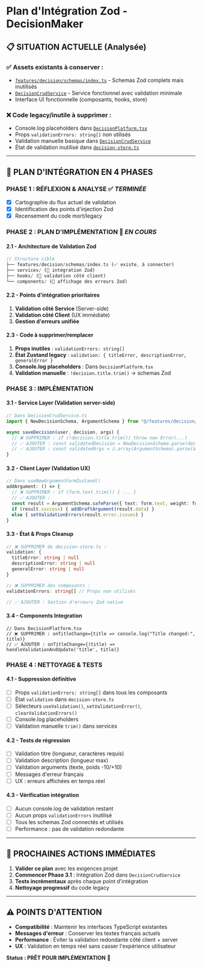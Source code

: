 # Plan d'Intégration Zod - DecisionMaker

## 📋 **SITUATION ACTUELLE (Analysée)**

### ✅ **Assets existants à conserver :**
- [`features/decision/schemas/index.ts`](features/decision/schemas/index.ts) - Schemas Zod complets mais inutilisés
- [`DecisionCrudService`](lib/services/decision-crud-service.ts) - Service fonctionnel avec validation minimale
- Interface UI fonctionnelle (composants, hooks, store)

### ❌ **Code legacy/inutile à supprimer :**
- Console.log placeholders dans [`DecisionPlatform.tsx`](features/platform/DecisionPlatform.tsx)
- Props `validationErrors: string[]` non utilisés
- Validation manuelle basique dans [`DecisionCrudService`](lib/services/decision-crud-service.ts)
- État de validation inutilisé dans [`decision-store.ts`](lib/stores/decision-store.ts)

---

## 🎯 **PLAN D'INTÉGRATION EN 4 PHASES**

### **PHASE 1 : RÉFLEXION & ANALYSE** ✅ *TERMINÉE*
- [x] Cartographie du flux actuel de validation
- [x] Identification des points d'injection Zod
- [x] Recensement du code mort/legacy

### **PHASE 2 : PLAN D'IMPLÉMENTATION** 🎯 *EN COURS*

#### **2.1 - Architecture de Validation Zod**
```typescript
// Structure cible
├── features/decision/schemas/index.ts (✅ existe, à connecter)
├── services/ (🔧 intégration Zod)
├── hooks/ (🔧 validation côté client)  
└── components/ (🔧 affichage des erreurs Zod)
```

#### **2.2 - Points d'intégration prioritaires**
1. **Validation côté Service** (Server-side)
2. **Validation côté Client** (UX immédiate) 
3. **Gestion d'erreurs unifiée**

#### **2.3 - Code à supprimer/remplacer**
1. **Props inutiles** : `validationErrors: string[]` 
2. **État Zustand legacy** : `validation: { titleError, descriptionError, generalError }`
3. **Console.log placeholders** : Dans `DecisionPlatform.tsx`
4. **Validation manuelle** : `!decision.title.trim()` → schemas Zod

### **PHASE 3 : IMPLÉMENTATION**

#### **3.1 - Service Layer (Validation server-side)**
```typescript
// Dans DecisionCrudService.ts
import { NewDecisionSchema, ArgumentSchema } from "@/features/decision/schemas"

async saveDecision(user, decision, args) {
  // ❌ SUPPRIMER : if (!decision.title.trim()) throw new Error(...)
  // ✅ AJOUTER : const validatedDecision = NewDecisionSchema.parse(decision)
  // ✅ AJOUTER : const validatedArgs = z.array(ArgumentSchema).parse(args)
}
```

#### **3.2 - Client Layer (Validation UX)**
```typescript
// Dans useNewArgumentFormZustand()
addArgument: () => {
  // ❌ SUPPRIMER : if (form.text.trim()) { ... }
  // ✅ AJOUTER : 
  const result = ArgumentSchema.safeParse({ text: form.text, weight: form.weight })
  if (result.success) { addDraftArgument(result.data) }
  else { setValidationErrors(result.error.issues) }
}
```

#### **3.3 - État & Props Cleanup**
```typescript
// ❌ SUPPRIMER de decision-store.ts :
validation: {
  titleError: string | null
  descriptionError: string | null  
  generalError: string | null
}

// ❌ SUPPRIMER des composants :
validationErrors: string[] // Props non utilisés

// ✅ AJOUTER : Gestion d'erreurs Zod native
```

#### **3.4 - Components Integration**
```tsx
// Dans DecisionPlatform.tsx
// ❌ SUPPRIMER : onTitleChange={title => console.log("Title changed:", title)}
// ✅ AJOUTER : onTitleChange={(title) => handleValidationAndUpdate('title', title)}
```

### **PHASE 4 : NETTOYAGE & TESTS**

#### **4.1 - Suppression définitive**
- [ ] Props `validationErrors: string[]` dans tous les composants
- [ ] État `validation` dans `decision-store.ts`
- [ ] Sélecteurs `useValidation()`, `setValidationError()`, `clearValidationErrors()`
- [ ] Console.log placeholders
- [ ] Validation manuelle `trim()` dans services

#### **4.2 - Tests de régression**
- [ ] Validation titre (longueur, caractères requis)
- [ ] Validation description (longueur max)
- [ ] Validation arguments (texte, poids -10/+10)
- [ ] Messages d'erreur français
- [ ] UX : erreurs affichées en temps réel

#### **4.3 - Vérification intégration**
- [ ] Aucun console.log de validation restant
- [ ] Aucun props `validationErrors` inutilisé
- [ ] Tous les schemas Zod connectés et utilisés
- [ ] Performance : pas de validation redondante

---

## 🎯 **PROCHAINES ACTIONS IMMÉDIATES**

1. **Valider ce plan** avec les exigences projet
2. **Commencer Phase 3.1** : Intégration Zod dans `DecisionCrudService` 
3. **Tests incrémentaux** après chaque point d'intégration
4. **Nettoyage progressif** du code legacy

---

## ⚠️ **POINTS D'ATTENTION**

- **Compatibilité** : Maintenir les interfaces TypeScript existantes
- **Messages d'erreur** : Conserver les textes français actuels
- **Performance** : Éviter la validation redondante côté client + server
- **UX** : Validation en temps réel sans casser l'expérience utilisateur

**Status : PRÊT POUR IMPLÉMENTATION** 🚀
